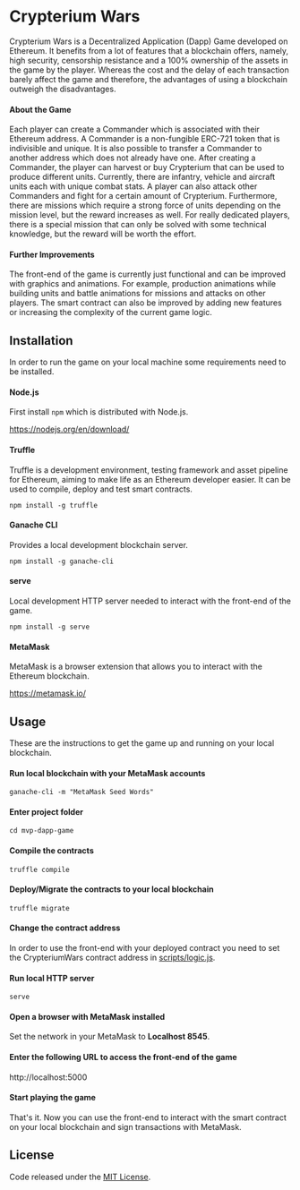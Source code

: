 # Crypterium Wars

Crypterium Wars is a Decentralized Application (Dapp) Game developed on Ethereum.
It benefits from a lot of features that a blockchain offers, namely, high security,
censorship resistance and a 100% ownership of the assets in the game by the player.
Whereas the cost and the delay of each transaction barely affect the game and therefore,
the advantages of using a blockchain outweigh the disadvantages.

#### About the Game

Each player can create a Commander which is associated with their Ethereum address.
A Commander is a non-fungible ERC-721 token that is indivisible and unique.
It is also possible to transfer a Commander to another address which does not already have one.
After creating a Commander, the player can harvest or buy Crypterium that can be used to produce different units.
Currently, there are infantry, vehicle and aircraft units each with unique combat stats.
A player can also attack other Commanders and fight for a certain amount of Crypterium.
Furthermore, there are missions which require a strong force of units depending on the mission level,
but the reward increases as well. For really dedicated players, there is a special mission that can only be
solved with some technical knowledge, but the reward will be worth the effort.

#### Further Improvements

The front-end of the game is currently just functional and can be improved with graphics and animations. For example,
production animations while building units and battle animations for missions and attacks on other players. The smart
contract can also be improved by adding new features or increasing the complexity of the current game logic.

## Installation

In order to run the game on your local machine some requirements need to be installed.

#### Node.js

First install `npm` which is distributed with Node.js.

https://nodejs.org/en/download/

#### Truffle

Truffle is a development environment, testing framework and
asset pipeline for Ethereum, aiming to make life as an Ethereum developer easier.
It can be used to compile, deploy and test smart contracts.

```
npm install -g truffle
```

#### Ganache CLI

Provides a local development blockchain server.

```
npm install -g ganache-cli
```

#### serve

Local development HTTP server needed to interact with the front-end of the game.

```
npm install -g serve
```

#### MetaMask

MetaMask is a browser extension that allows you to interact with the Ethereum blockchain.

https://metamask.io/

## Usage

These are the instructions to get the game up and running on your local blockchain.

#### Run local blockchain with your MetaMask accounts

```
ganache-cli -m "MetaMask Seed Words"
```

#### Enter project folder

```
cd mvp-dapp-game
```

#### Compile the contracts

```
truffle compile
```

#### Deploy/Migrate the contracts to your local blockchain

```
truffle migrate
```

#### Change the contract address

In order to use the front-end with your deployed contract you need to set the CrypteriumWars contract address in
[scripts/logic.js](https://github.com/nflaig/mvp-dapp-game/blob/master/scripts/logic.js#L4).

#### Run local HTTP server

```
serve
```

#### Open a browser with MetaMask installed

Set the network in your MetaMask to **Localhost 8545**.

#### Enter the following URL to access the front-end of the game

http://localhost:5000

#### Start playing the game

That's it. Now you can use the front-end to interact with the smart contract on your local blockchain
and sign transactions with MetaMask.

## License

Code released under the [MIT License](https://github.com/nflaig/mvp-dapp-game/blob/master/LICENSE).
